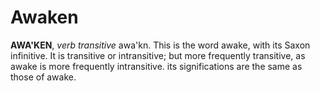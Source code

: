 # Awaken

**AWA'KEN**, _verb transitive_ awa'kn. This is the word awake, with its Saxon infinitive. It is transitive or intransitive; but more frequently transitive, as awake is more frequently intransitive. its significations are the same as those of awake.
